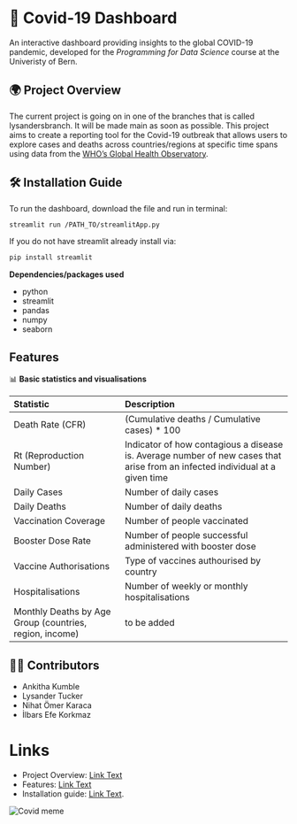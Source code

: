 # 🦠 Covid-19 Dashboard 

An interactive dashboard providing insights to the global COVID-19 pandemic, developed for the *Programming for Data Science* course at the Univeristy of Bern. 

## 🌍 Project Overview 
The current project is going on in one of the branches that is called lysandersbranch. It will be made main as soon as possible.
This project aims to create a reporting tool for the Covid-19 outbreak that allows users to explore cases and deaths across countries/regions at specific time spans using data from the [WHO’s Global Health Observatory](https://www.who.int/data/gho).

## 🛠️ Installation Guide 

To run the dashboard, download the file and run in terminal: 
```bash
streamlit run /PATH_TO/streamlitApp.py
```

If you do not have streamlit already install via: 
```python
pip install streamlit
```

**Dependencies/packages used**
- python
- streamlit
- pandas
- numpy
- seaborn

## Features 
📊 **Basic statistics and visualisations**  

| Statistic | Description |
| :------ | :---- |
| Death Rate (CFR) | (Cumulative deaths / Cumulative cases) * 100|
| Rt (Reproduction Number)| Indicator of how contagious a disease is. Average number of new cases that arise from an infected individual at a given time|
| Daily Cases | Number of daily cases |
| Daily Deaths | Number of daily deaths |
| Vaccination Coverage | Number of people vaccinated |
| Booster Dose Rate | Number of people successful administered with booster dose |
| Vaccine Authorisations | Type of vaccines authourised by country |
| Hospitalisations | Number of weekly or monthly hospitalisations |
| Monthly Deaths by Age Group (countries, region, income) | to be added |

## 👨‍💻 Contributors 
- Ankitha Kumble
- Lysander Tucker
- Nihat Ömer Karaca
- İlbars Efe Korkmaz

# Links 
- Project Overview: [Link Text](#Project-Overview/)
- Features: [Link Text](#Features)
- Installation guide: [Link Text](#Installation-Guide).

![Covid meme](https://www.graphicdesignforum.com/uploads/default/original/2X/b/bfda98588e18bedca5818e31c486b76349a3a926.jpeg)

